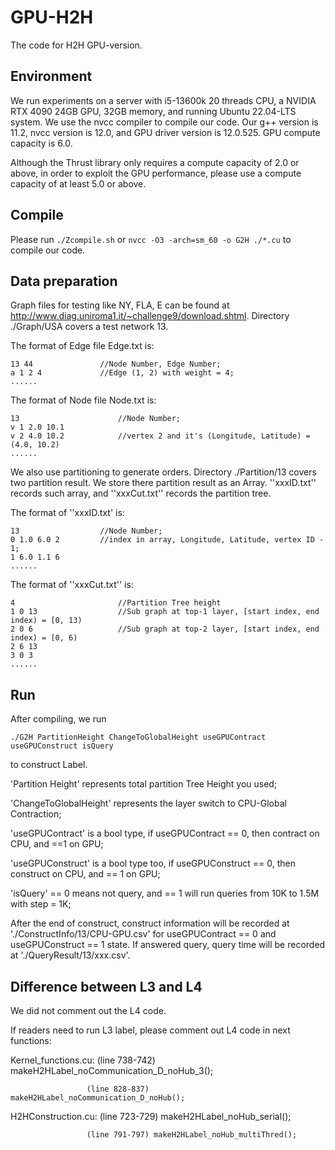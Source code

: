 # GPU-H2H
The code for H2H GPU-version.

## Environment

We run experiments on a server with i5-13600k 20 threads CPU, a NVIDIA RTX 4090 24GB GPU, 32GB memory, and running Ubuntu 22.04-LTS system. 
We use the nvcc compiler to compile our code. Our g++ version is 11.2, nvcc version is 12.0, and GPU driver version is 12.0.525. GPU compute capacity is 6.0.

Although the Thrust library only requires a compute capacity of 2.0 or above, in order to exploit the GPU performance, please use a compute capacity of at least 5.0 or above.


## Compile

Please run 
```./Zcompile.sh```
or
```nvcc -O3 -arch=sm_60 -o G2H ./*.cu```
to compile our code.


## Data preparation

Graph files for testing like NY, FLA, E can be found at http://www.diag.uniroma1.it/~challenge9/download.shtml.
Directory ./Graph/USA covers a test network 13. 

The format of Edge file Edge.txt is:
```
13 44               //Node Number, Edge Number;
a 1 2 4             //Edge (1, 2) with weight = 4;
......
```

The format of Node file Node.txt is:
```
13                      //Node Number;
v 1 2.0 10.1
v 2 4.0 10.2            //vertex 2 and it's (Longitude, Latitude) = (4.0, 10.2)
......
```

We also use partitioning to generate orders. Directory ./Partition/13 covers two partition result. 
We store there partition result as an Array. ''xxxID.txt'' records such array, and ''xxxCut.txt'' records the partition tree.

The format of ''xxxID.txt' is:
```
13                  //Node Number;
0 1.0 6.0 2         //index in array, Longitude, Latitude, vertex ID - 1;
1 6.0 1.1 6
......
```

The format of ''xxxCut.txt'' is:
```
4                       //Partition Tree height
1 0 13                  //Sub graph at top-1 layer, [start index, end index) = [0, 13)
2 0 6                   //Sub graph at top-2 layer, [start index, end index) = [0, 6)
2 6 13
3 0 3
......
```

## Run
After compiling, we run
```
./G2H PartitionHeight ChangeToGlobalHeight useGPUContract useGPUConstruct isQuery
```
to construct Label.

'Partition Height' represents total partition Tree Height you used;

'ChangeToGlobalHeight' represents the layer switch to CPU-Global Contraction;

'useGPUContract' is a bool type, if useGPUContract == 0, then contract on CPU, and ==1 on GPU;

'useGPUConstruct' is a bool type too, if useGPUConstruct == 0, then construct on CPU, and == 1 on GPU;

'isQuery' == 0 means not query, and == 1 will run queries from 10K to 1.5M with step = 1K;

After the end of construct, construct information will be recorded at './ConstructInfo/13/CPU-GPU.csv' for useGPUContract == 0 and useGPUConstruct == 1 state.
If answered query, query time will be recorded at './QueryResult/13/xxx.csv'.


## Difference between L3 and L4
We did not comment out the L4 code.

If readers need to run L3 label, please comment out L4 code in next functions:

Kernel_functions.cu: (line 738-742) makeH2HLabel_noCommunication_D_noHub_3();

                     (line 828-837) makeH2HLabel_noCommunication_D_noHub();
                     
H2HConstruction.cu:  (line 723-729) makeH2HLabel_noHub_serial();

                     (line 791-797) makeH2HLabel_noHub_multiThred();
                     
